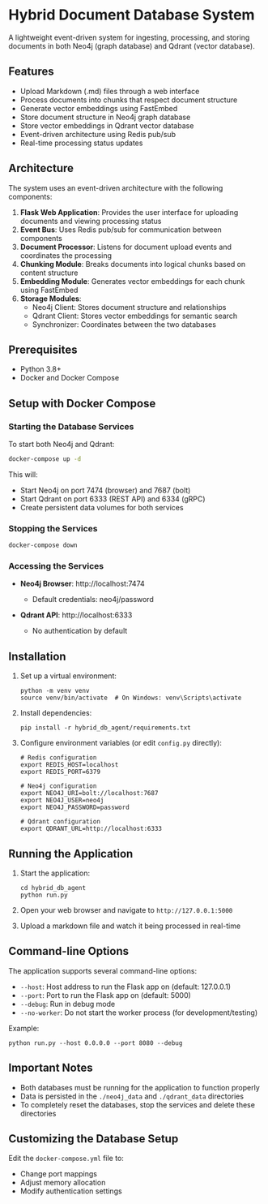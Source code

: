# Hybrid Document Database System

A lightweight event-driven system for ingesting, processing, and storing documents in both Neo4j (graph database) and Qdrant (vector database).

## Features

- Upload Markdown (.md) files through a web interface
- Process documents into chunks that respect document structure
- Generate vector embeddings using FastEmbed
- Store document structure in Neo4j graph database
- Store vector embeddings in Qdrant vector database
- Event-driven architecture using Redis pub/sub
- Real-time processing status updates

## Architecture

The system uses an event-driven architecture with the following components:

1. **Flask Web Application**: Provides the user interface for uploading documents and viewing processing status
2. **Event Bus**: Uses Redis pub/sub for communication between components
3. **Document Processor**: Listens for document upload events and coordinates the processing
4. **Chunking Module**: Breaks documents into logical chunks based on content structure
5. **Embedding Module**: Generates vector embeddings for each chunk using FastEmbed
6. **Storage Modules**:
   - Neo4j Client: Stores document structure and relationships
   - Qdrant Client: Stores vector embeddings for semantic search
   - Synchronizer: Coordinates between the two databases

## Prerequisites

- Python 3.8+
- Docker and Docker Compose

## Setup with Docker Compose

### Starting the Database Services

To start both Neo4j and Qdrant:

```bash
docker-compose up -d
```

This will:
- Start Neo4j on port 7474 (browser) and 7687 (bolt)
- Start Qdrant on port 6333 (REST API) and 6334 (gRPC)
- Create persistent data volumes for both services

### Stopping the Services

```bash
docker-compose down
```

### Accessing the Services

- **Neo4j Browser**: http://localhost:7474
  - Default credentials: neo4j/password
  
- **Qdrant API**: http://localhost:6333
  - No authentication by default

## Installation

1. Set up a virtual environment:
   ```
   python -m venv venv
   source venv/bin/activate  # On Windows: venv\Scripts\activate
   ```

2. Install dependencies:
   ```
   pip install -r hybrid_db_agent/requirements.txt
   ```

3. Configure environment variables (or edit `config.py` directly):
   ```
   # Redis configuration
   export REDIS_HOST=localhost
   export REDIS_PORT=6379
   
   # Neo4j configuration
   export NEO4J_URI=bolt://localhost:7687
   export NEO4J_USER=neo4j
   export NEO4J_PASSWORD=password
   
   # Qdrant configuration
   export QDRANT_URL=http://localhost:6333
   ```

## Running the Application

1. Start the application:
   ```
   cd hybrid_db_agent
   python run.py
   ```

2. Open your web browser and navigate to `http://127.0.0.1:5000`

3. Upload a markdown file and watch it being processed in real-time

## Command-line Options

The application supports several command-line options:

- `--host`: Host address to run the Flask app on (default: 127.0.0.1)
- `--port`: Port to run the Flask app on (default: 5000)
- `--debug`: Run in debug mode
- `--no-worker`: Do not start the worker process (for development/testing)

Example:
```
python run.py --host 0.0.0.0 --port 8080 --debug
```

## Important Notes

- Both databases must be running for the application to function properly
- Data is persisted in the `./neo4j_data` and `./qdrant_data` directories
- To completely reset the databases, stop the services and delete these directories

## Customizing the Database Setup

Edit the `docker-compose.yml` file to:
- Change port mappings
- Adjust memory allocation
- Modify authentication settings 
